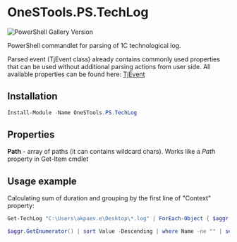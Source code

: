 # OneSTools.PS.TechLog

![PowerShell Gallery Version](https://img.shields.io/powershellgallery/v/OneSTools.PS.TechLog?style=plastic)

PowerShell commandlet for parsing of 1C technological log.  

Parsed event (TjEvent class) already contains commonly used properties that can be used without additional parsing actions from user side. All available properties can be found here: [TjEvent](https://github.com/akpaevj/OneSTools.PS.TechLog/blob/master/TjEvent.cs) 

## Installation

```powershell
Install-Module -Name OneSTools.PS.TechLog
```

## Properties

**Path** - array of paths (it can contains wildcard chars). Works like a *Path* property in Get-Item cmdlet

## Usage example

Calculating sum of duration and grouping by the first line of "Context" property:
```powershell
Get-TechLog "C:\Users\akpaev.e\Desktop\*.log" | ForEach-Object { $aggr[$_.FirstContextLine] += $_.Duration }

$aggr.GetEnumerator() | sort Value -Descending | where Name -ne "" | select -First 10 | Format-Table -AutoSize
```
